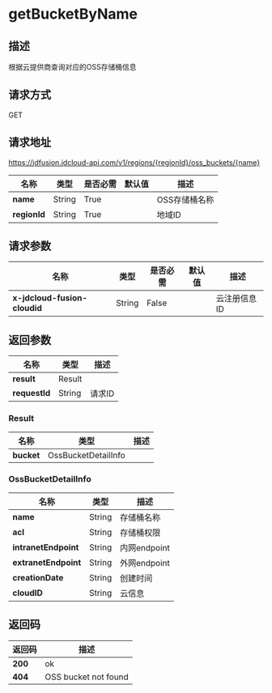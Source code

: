 # getBucketByName


## 描述
根据云提供商查询对应的OSS存储桶信息

## 请求方式
GET

## 请求地址
https://jdfusion.jdcloud-api.com/v1/regions/{regionId}/oss_buckets/{name}

|名称|类型|是否必需|默认值|描述|
|---|---|---|---|---|
|**name**|String|True| |OSS存储桶名称|
|**regionId**|String|True| |地域ID|

## 请求参数
|名称|类型|是否必需|默认值|描述|
|---|---|---|---|---|
|**x-jdcloud-fusion-cloudid**|String|False| |云注册信息ID|


## 返回参数
|名称|类型|描述|
|---|---|---|
|**result**|Result| |
|**requestId**|String|请求ID|

### Result
|名称|类型|描述|
|---|---|---|
|**bucket**|OssBucketDetailInfo| |
### OssBucketDetailInfo
|名称|类型|描述|
|---|---|---|
|**name**|String|存储桶名称|
|**acl**|String|存储桶权限|
|**intranetEndpoint**|String|内网endpoint|
|**extranetEndpoint**|String|外网endpoint|
|**creationDate**|String|创建时间|
|**cloudID**|String|云信息|

## 返回码
|返回码|描述|
|---|---|
|**200**|ok|
|**404**|OSS bucket not found|
